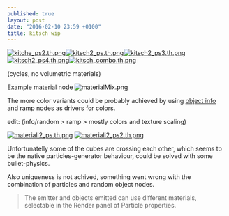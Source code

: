 ```yaml
---
published: true
layout: post
date: "2016-02-10 23:59 +0100"
title: kitsch wip
---
```


[![kitche_ps2.th.png](https://cdn.scrot.moe/images/2016/02/10/kitche_ps2.th.png)](https://cdn.scrot.moe/images/2016/02/11/kitche_ps2b.png)[![kitsch2_ps.th.png](https://cdn.scrot.moe/images/2016/02/11/kitsch2_ps.th.png)](https://cdn.scrot.moe/images/2016/02/11/kitsch2_ps.png)[![kitsch2_ps3.th.png](https://cdn.scrot.moe/images/2016/02/11/kitsch2_ps3.th.png)](https://cdn.scrot.moe/images/2016/02/11/kitsch2_ps3.png)[![kitsch2_ps4.th.png](https://cdn.scrot.moe/images/2016/02/11/kitsch2_ps4.th.png)](https://cdn.scrot.moe/images/2016/02/11/kitsch2_ps4.png)[![kitsch_combo.th.png](https://cdn.scrot.moe/images/2016/02/15/kitsch_combo.th.png)](https://cdn.scrot.moe/images/2016/02/15/kitsch_combo.png)

(cycles, no volumetric materials)

Example material node
![materialMix.png]({{site.baseurl}}/media/materialMix.png)

The more color variants could be probably achieved by using [object info](http://i.stack.imgur.com/Jbzml.png) and ramp nodes as drivers for colors.

edit: (info/random > ramp > mostly colors and texture scaling)

[![materiali2_ps.th.png](https://cdn.scrot.moe/images/2016/02/15/materiali2_ps.th.png)](https://cdn.scrot.moe/images/2016/02/15/materiali2_ps.png) 
[![materiali2_ps2.th.png](https://cdn.scrot.moe/images/2016/02/15/materiali2_ps2.th.png)](https://cdn.scrot.moe/images/2016/02/15/materiali2_ps2.png)

Unfortunatelly some of the cubes are crossing each other, which seems to be the native particles-generator behaviour, could be solved with some bullet-physics.

Also uniqueness is not achived, something went wrong with the combination of particles and random object nodes.

> The emitter and objects emitted can use different materials, selectable in the Render panel of Particle properties.
